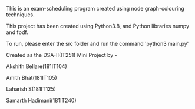 This is an exam-scheduling program created using node graph-colouring techniques.

This project has been created using Python3.8, and Python libraries numpy and fpdf.


To run, please enter the src folder and run the command 'python3 main.py'

Created as the DSA-II(IT251) Mini Project by - 

Akshith Bellare(181IT104)

Amith Bhat(181IT105)

Laharish S(181IT125)

Samarth Hadimani(181IT240)
